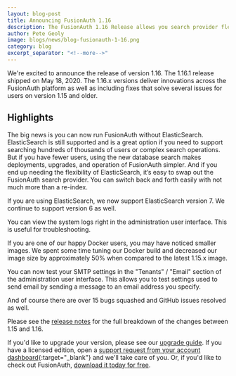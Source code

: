 ```yaml
---
layout: blog-post
title: Announcing FusionAuth 1.16
description: The FusionAuth 1.16 Release allows you search provider flexibility, a smaller Docker image and more.
author: Pete Geoly
image: blogs/news/blog-fusionauth-1-16.png
category: blog
excerpt_separator: "<!--more-->"
---
```


We're excited to announce the release of version 1.16. The 1.16.1 release shipped on May 18, 2020. The 1.16.x versions deliver innovations across the FusionAuth platform as well as including fixes that solve several issues for users on version 1.15 and older.

<!--more-->

## Highlights

The big news is you can now run FusionAuth without ElasticSearch. ElasticSearch is still supported and is a great option if you need to support searching hundreds of thousands of users or complex search operations. But if you have fewer users, using the new database search makes deployments, upgrades, and operation of FusionAuth simpler. And if you end up needing the flexibility of ElasticSearch, it’s easy to swap out the FusionAuth search provider. You can switch back and forth easily with not much more than a re-index.
 
If you are using ElasticSearch, we now support ElasticSearch version 7. We continue to support version 6 as well.

You can view the system logs right in the administration user interface. This is useful for troubleshooting.
 
If you are one of our happy Docker users, you may have noticed smaller images. We spent some time tuning our Docker build and decreased our image size by approximately 50% when compared to the latest 1.15.x image.

You can now test your SMTP settings in the "Tenants" / "Email" section of the administration user interface. This allows you to test settings used to send email by sending a message to an email address you specify.

And of course there are over 15 bugs squashed and GitHub issues resolved as well. 

Please see the [release notes](https://fusionauth.io/docs/v1/tech/release-notes) for the full breakdown of the changes between 1.15 and 1.16.

If you'd like to upgrade your version, please see our [upgrade guide](/docs/v1/tech/installation-guide/upgrade). If you have a licensed edition, open a [support request from your account dashboard](https://account.fusionauth.io){:target="_blank"} and we'll take care of you. Or, if you'd like to check out FusionAuth, [download it today for free](/download).

